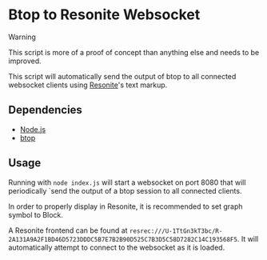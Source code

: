 # Btop to Resonite Websocket

> [!WARNING]  
> This script is more of a proof of concept than anything else and needs to be improved.

This script will automatically send the output of btop to all connected websocket clients using [Resonite](https://resonite.com/)'s text markup.

## Dependencies

- [Node.js](https://nodejs.org/en)
- [btop](https://github.com/aristocratos/btop)

## Usage

Running with `node index.js` will start a websocket on port 8080 that will periodically `send the output of a btop session to all connected clients.

In order to properly display in Resonite, it is recommended to set graph symbol to Block.

A Resonite frontend can be found at `resrec:///U-1TtGn3kT3bc/R-2A131A9A2F1BD46D5723DDDC5B7E7B2B90D525C7B3D5C58D7282C14C193568F5`. It will automatically attempt to connect to the websocket as it is loaded.
